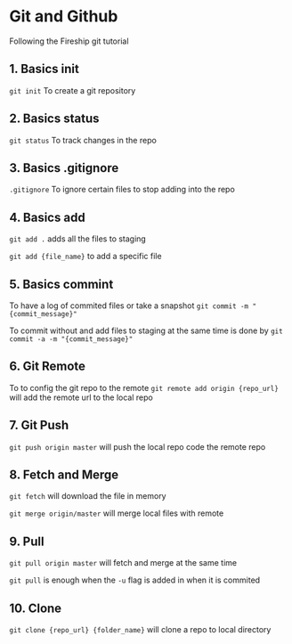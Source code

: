# **Git and Github**

Following the Fireship git tutorial

## **1. Basics init**
```git init```
To create a git repository

## **2. Basics status**
```git status```
To track changes in the repo

## **3. Basics .gitignore**
```.gitignore```
To ignore certain files to stop adding into the repo

## **4. Basics add**
```git add .``` adds all the files to staging

```git add {file_name}``` to add a specific file

## **5. Basics commint**
To have a log of commited files or take a snapshot
```git commit -m "{commit_message}"```

To commit without and add files to staging at the same time is done by
```git commit -a -m "{commit_message}"```

## **6. Git Remote**
To to config the git repo to the remote
```git remote add origin {repo_url}```
will add the remote url to the local repo

## **7. Git Push**
```git push origin master```
will push the local repo code the remote repo

## **8. Fetch and Merge**
```git fetch``` will download the file in memory

```git merge origin/master``` will merge local files with remote

## **9. Pull**
```git pull origin master``` will fetch and merge at the same time

```git pull``` is enough when the ```-u``` flag is added in when it is commited

## **10. Clone**
```git clone {repo_url} {folder_name}``` will clone a repo to local directory
